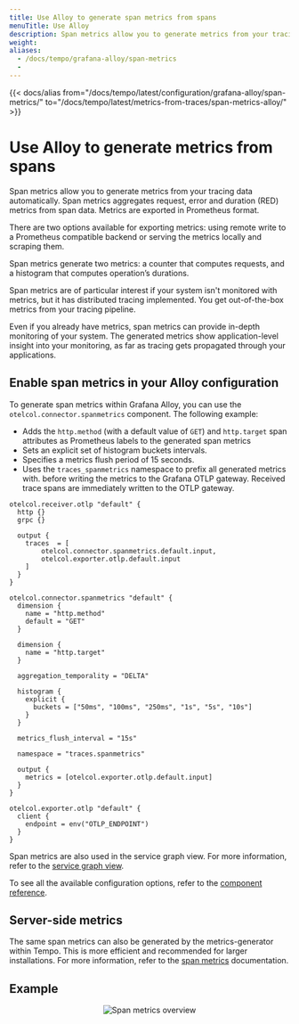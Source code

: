 ```yaml
---
title: Use Alloy to generate span metrics from spans
menuTitle: Use Alloy
description: Span metrics allow you to generate metrics from your tracing data automatically.
weight:
aliases:
  - /docs/tempo/grafana-alloy/span-metrics
  -
---
```


{{< docs/alias from="/docs/tempo/latest/configuration/grafana-alloy/span-metrics/" to="/docs/tempo/latest/metrics-from-traces/span-metrics-alloy/" >}}

# Use Alloy to generate metrics from spans

Span metrics allow you to generate metrics from your tracing data automatically.
Span metrics aggregates request, error and duration (RED) metrics from span data.
Metrics are exported in Prometheus format.

There are two options available for exporting metrics: using remote write to a Prometheus compatible backend or serving the metrics locally and scraping them.

Span metrics generate two metrics: a counter that computes requests, and a histogram that computes operation’s durations.

Span metrics are of particular interest if your system isn't monitored with metrics,
but it has distributed tracing implemented.
You get out-of-the-box metrics from your tracing pipeline.

Even if you already have metrics, span metrics can provide in-depth monitoring of your system.
The generated metrics show application-level insight into your monitoring,
as far as tracing gets propagated through your applications.

## Enable span metrics in your Alloy configuration

To generate span metrics within Grafana Alloy, you can use the `otelcol.connector.spanmetrics` component.
The following example:
* Adds the `http.method` (with a default value of `GET`) and `http.target` span attributes as Prometheus labels
    to the generated span metrics
* Sets an explicit set of histogram buckets intervals.
* Specifies a metrics flush period of 15 seconds.
* Uses the `traces_spanmetrics` namespace to prefix all generated metrics with.
before writing the metrics to the Grafana OTLP gateway.
Received trace spans are immediately written to the OTLP gateway.

```alloy
otelcol.receiver.otlp "default" {
  http {}
  grpc {}

  output {
    traces  = [
        otelcol.connector.spanmetrics.default.input,
        otelcol.exporter.otlp.default.input
    ]
  }
}

otelcol.connector.spanmetrics "default" {
  dimension {
    name = "http.method"
    default = "GET"
  }

  dimension {
    name = "http.target"
  }

  aggregation_temporality = "DELTA"

  histogram {
    explicit {
      buckets = ["50ms", "100ms", "250ms", "1s", "5s", "10s"]
    }
  }

  metrics_flush_interval = "15s"

  namespace = "traces.spanmetrics"

  output {
    metrics = [otelcol.exporter.otlp.default.input]
  }
}

otelcol.exporter.otlp "default" {
  client {
    endpoint = env("OTLP_ENDPOINT")
  }
}
```

Span metrics are also used in the service graph view.
For more information, refer to the [service graph view](https://grafana.com/docs/tempo/<TEMPO_VERSION>/metrics-generator/service-graph-view).

To see all the available configuration options, refer to the [component reference](https://grafana.com/docs/alloy/latest/reference/components/otelcol.connector.spanmetrics/).

## Server-side metrics

The same span metrics can also be generated by the metrics-generator within Tempo.
This is more efficient and recommended for larger installations.
For more information, refer to the [span metrics](https://grafana.com/docs/tempo/<TEMPO_VERSION>/metrics-generator/span_metrics) documentation.

## Example

<p align="center"><img src="/media/docs/tempo/metrics/span-metrics-example.png" alt="Span metrics overview"></p>
